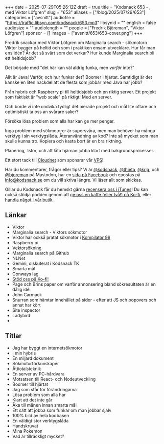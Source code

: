 +++
date = 2025-07-29T05:26:12Z
draft = true
title = "Kodsnack 653 - , med Viktor Löfgren"
slug = "653"
aliases = ["/blog/2025/07/29/653"]
categories = ["avsnitt"]
audiofile = "https://traffic.libsyn.com/kodsnack/653.mp3"
libsynid = ""
english = false
audiosize = ""
audiolength = ""
people = ["Fredrik Björeman", "Viktor Löfgren"]
sponsor = []
images = ["avsnitt/653/653-cover.png"]
+++

Fredrik snackar med Viktor Löfgren om Marginalia search - sökmotorn Viktor bygger på heltid och som i praktiken ensam utvecklare. Hur får man ens idén? Är det så svårt som det verkar? Hur kunde Marginalia search bli ett heltidsjobb?

Det började med "det här kan väl aldrig funka, men *varför* inte?"

Allt är Java! Varför, och hur funkar det? Boomer i hjärtat. Samtidigt är det kanske en liten nackdel att de flesta som jobbar med Java har jobb?

Från hybris och Raspberry pi till heltidsjobb och en riktig server. Ett projekt som faktiskt är "web scale" på riktigt! Med *en* server.

Och borde vi inte undvika tydligt definierade projekt och mål lite oftare och optimistiskt ta oss an svårare saker?

Försöka lösa problem som alla har kan ge mer pengar.

Inga problem med sökmotorer är supersvåra, men man behöver ha många verktyg i sin verktygslåda. Återanvändning av kod? Inte så mycket som man skulle kunna tro. Kopiera och kasta bort är en bra riktning.

Planering, listor, och att låta hjärnan jobba klart med bakgrundsprocesser.

Ett stort tack till [Cloudnet](https://www.cloudnet.se) som sponsrar vår [VPS](https://en.wikipedia.org/wiki/Virtual_private_server)!

Har du kommentarer, frågor eller tips? Vi är [@kodsnack](https://social.podsnack.se/@kodsnack), [@thieta](https://6510.nu/@thieta), [@krig](https://6510.nu/@krig), och [@bjoreman](https://toot.cafe/@bjoreman) på Mastodon, har en [sida på Facebook](https://www.facebook.com/) och epostas på [info@kodsnack.se](mailto:info@kodsnack.se) om du vill skriva längre. Vi läser allt som skickas.

Gillar du Kodsnack får du hemskt gärna [recensera oss i iTunes](https://itunes.apple.com/se/podcast/kodsnack/id561631498?l=en)! Du kan också stödja podden genom att <a href="https://ko-fi.com/kodsnack" rel="payment">ge oss en kaffe (eller två!) på Ko-fi</a>, eller [handla något i vår butik](https://shop.spreadshirt.se/kodsnack/).

## Länkar
* Viktor
* Marginalia search - Viktors sökmotor
* Viktor har också pratat sökmotor i [Kompilator 99](https://kompilator.se/99)
* Raspberry pi
* Vektorsökning
* Marginalia search på Github
* NLNet
* Gemini, diskuterat i Kodsnack TK
* Smarta mål
* Conways lag
* [Stöd oss på Ko-fi!](https://ko-fi.com/kodsnack)
* Page och Brins paper om varför annonsering bland sökresultaten är en dålig idé
* John Carmack
* Snurran som hämtar innehållet på sidor - efter att JS och popovers och annat har kört
* Site inspector
* Ladybird
* 

## Titlar
* Jag har byggt en internetsökmotor
* I min hybris
* En miljard dokument
* Sökmotorförkunskaper
* Åttiotalsteknik
* En server av PC-hårdvara
* Motsatsen till React- och Nodeutveckling
* Boomer till hjärtat
* Jag som står för förändringarna
* Lösa problem som alla har
* Klart att det inte går
* Åka till månen innan smarta mål
* Ett sätt att jobba som funkar om man jobbar själv
* 100% bild av hela kodbasen
* En väldigt stor verktygslåda
* Handskruvat
* Mina Pokemon
* Vad är tillräckligt mycket?